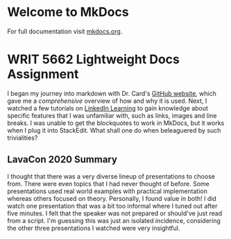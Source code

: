 # Welcome to MkDocs

For full documentation visit [mkdocs.org](https://www.mkdocs.org).

# **WRIT 5662 Lightweight Docs Assignment**

I began my journey into markdown with Dr. Card's [GitHub website](https://danieljcard1.github.io/writ-dt/explainers/markdown/), which gave me a *comprehensive* overview of how and why it is used. Next, I watched a few tutorials on [LinkedIn Learning](https://www.linkedin.com/learning/learning-markdown/what-is-markdown?u=427403560) to gain knowledge about specific features that I was unfamiliar with, such as links, images and line breaks. I was unable to get the blockquotes to work in MkDocs, but it works when I plug it into StackEdit. What shall one do when beleaguered by such trivialities?

## LavaCon 2020 Summary

I thought that there was a very diverse lineup of presentations to choose from. There were even topics that I had never thought of before. Some presentations used real world examples with practical implementation whereas others focused on theory. Personally, I found value in both! I did watch one presentation that was a bit too informal where I tuned out after five minutes. I felt that the speaker was not prepared or should've just read from a script. I'm guessing this was just an isolated incidence, considering the other three presentations I watched were very insightful.
